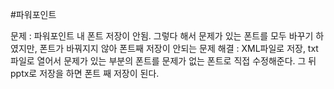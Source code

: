 #파워포인트 

문제 : 파워포인트 내 폰트 저장이 안됨. 그렇다 해서 문제가 있는 폰트를 모두 바꾸기 하였지만, 폰트가 바꿔지지 않아 폰트째 저장이 안되는 문제 
해결 : XML파일로 저장, txt파일로 열어서 문제가 있는 부분의 폰트를 문제가 없는 폰트로 직접 수정해준다. 그 뒤 pptx로 저장을 하면 폰트 째 저장이 된다.
